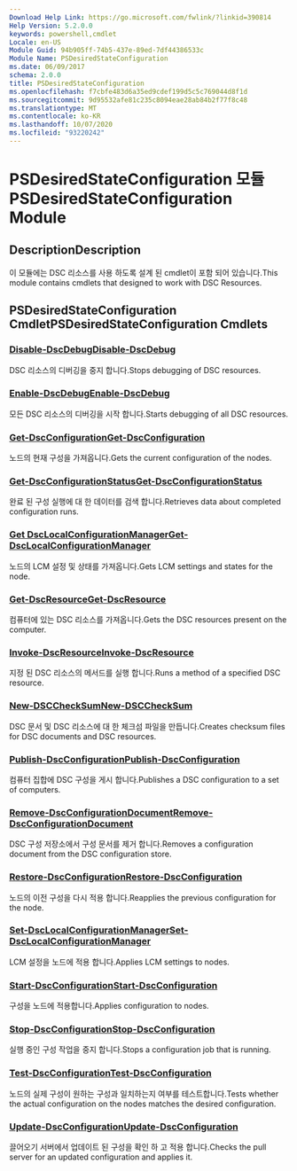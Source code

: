 ```yaml
---
Download Help Link: https://go.microsoft.com/fwlink/?linkid=390814
Help Version: 5.2.0.0
keywords: powershell,cmdlet
Locale: en-US
Module Guid: 94b905ff-74b5-437e-89ed-7df44386533c
Module Name: PSDesiredStateConfiguration
ms.date: 06/09/2017
schema: 2.0.0
title: PSDesiredStateConfiguration
ms.openlocfilehash: f7cbfe483d6a35ed9cdef199d5c5c769044d8f1d
ms.sourcegitcommit: 9d95532afe81c235c8094eae28ab84b2f77f8c48
ms.translationtype: MT
ms.contentlocale: ko-KR
ms.lasthandoff: 10/07/2020
ms.locfileid: "93220242"
---
```

# <span data-ttu-id="20081-103">PSDesiredStateConfiguration 모듈</span><span class="sxs-lookup"><span data-stu-id="20081-103">PSDesiredStateConfiguration Module</span></span>

## <span data-ttu-id="20081-104">Description</span><span class="sxs-lookup"><span data-stu-id="20081-104">Description</span></span>

<span data-ttu-id="20081-105">이 모듈에는 DSC 리소스를 사용 하도록 설계 된 cmdlet이 포함 되어 있습니다.</span><span class="sxs-lookup"><span data-stu-id="20081-105">This module contains cmdlets that designed to work with DSC Resources.</span></span>

## <span data-ttu-id="20081-106">PSDesiredStateConfiguration Cmdlet</span><span class="sxs-lookup"><span data-stu-id="20081-106">PSDesiredStateConfiguration Cmdlets</span></span>

### [<span data-ttu-id="20081-107">Disable-DscDebug</span><span class="sxs-lookup"><span data-stu-id="20081-107">Disable-DscDebug</span></span>](Disable-DscDebug.md)
<span data-ttu-id="20081-108">DSC 리소스의 디버깅을 중지 합니다.</span><span class="sxs-lookup"><span data-stu-id="20081-108">Stops debugging of DSC resources.</span></span>

### [<span data-ttu-id="20081-109">Enable-DscDebug</span><span class="sxs-lookup"><span data-stu-id="20081-109">Enable-DscDebug</span></span>](Enable-DscDebug.md)
<span data-ttu-id="20081-110">모든 DSC 리소스의 디버깅을 시작 합니다.</span><span class="sxs-lookup"><span data-stu-id="20081-110">Starts debugging of all DSC resources.</span></span>

### [<span data-ttu-id="20081-111">Get-DscConfiguration</span><span class="sxs-lookup"><span data-stu-id="20081-111">Get-DscConfiguration</span></span>](Get-DscConfiguration.md)
<span data-ttu-id="20081-112">노드의 현재 구성을 가져옵니다.</span><span class="sxs-lookup"><span data-stu-id="20081-112">Gets the current configuration of the nodes.</span></span>

### [<span data-ttu-id="20081-113">Get-DscConfigurationStatus</span><span class="sxs-lookup"><span data-stu-id="20081-113">Get-DscConfigurationStatus</span></span>](Get-DscConfigurationStatus.md)
<span data-ttu-id="20081-114">완료 된 구성 실행에 대 한 데이터를 검색 합니다.</span><span class="sxs-lookup"><span data-stu-id="20081-114">Retrieves data about completed configuration runs.</span></span>

### [<span data-ttu-id="20081-115">Get DscLocalConfigurationManager</span><span class="sxs-lookup"><span data-stu-id="20081-115">Get-DscLocalConfigurationManager</span></span>](Get-DscLocalConfigurationManager.md)
<span data-ttu-id="20081-116">노드의 LCM 설정 및 상태를 가져옵니다.</span><span class="sxs-lookup"><span data-stu-id="20081-116">Gets LCM settings and states for the node.</span></span>

### [<span data-ttu-id="20081-117">Get-DscResource</span><span class="sxs-lookup"><span data-stu-id="20081-117">Get-DscResource</span></span>](Get-DscResource.md)
<span data-ttu-id="20081-118">컴퓨터에 있는 DSC 리소스를 가져옵니다.</span><span class="sxs-lookup"><span data-stu-id="20081-118">Gets the DSC resources present on the computer.</span></span>

### [<span data-ttu-id="20081-119">Invoke-DscResource</span><span class="sxs-lookup"><span data-stu-id="20081-119">Invoke-DscResource</span></span>](Invoke-DscResource.md)
<span data-ttu-id="20081-120">지정 된 DSC 리소스의 메서드를 실행 합니다.</span><span class="sxs-lookup"><span data-stu-id="20081-120">Runs a method of a specified DSC resource.</span></span>

### [<span data-ttu-id="20081-121">New-DSCCheckSum</span><span class="sxs-lookup"><span data-stu-id="20081-121">New-DSCCheckSum</span></span>](New-DSCCheckSum.md)
<span data-ttu-id="20081-122">DSC 문서 및 DSC 리소스에 대 한 체크섬 파일을 만듭니다.</span><span class="sxs-lookup"><span data-stu-id="20081-122">Creates checksum files for DSC documents and DSC resources.</span></span>

### [<span data-ttu-id="20081-123">Publish-DscConfiguration</span><span class="sxs-lookup"><span data-stu-id="20081-123">Publish-DscConfiguration</span></span>](Publish-DscConfiguration.md)
<span data-ttu-id="20081-124">컴퓨터 집합에 DSC 구성을 게시 합니다.</span><span class="sxs-lookup"><span data-stu-id="20081-124">Publishes a DSC configuration to a set of computers.</span></span>

### [<span data-ttu-id="20081-125">Remove-DscConfigurationDocument</span><span class="sxs-lookup"><span data-stu-id="20081-125">Remove-DscConfigurationDocument</span></span>](Remove-DscConfigurationDocument.md)
<span data-ttu-id="20081-126">DSC 구성 저장소에서 구성 문서를 제거 합니다.</span><span class="sxs-lookup"><span data-stu-id="20081-126">Removes a configuration document from the DSC configuration store.</span></span>

### [<span data-ttu-id="20081-127">Restore-DscConfiguration</span><span class="sxs-lookup"><span data-stu-id="20081-127">Restore-DscConfiguration</span></span>](Restore-DscConfiguration.md)
<span data-ttu-id="20081-128">노드의 이전 구성을 다시 적용 합니다.</span><span class="sxs-lookup"><span data-stu-id="20081-128">Reapplies the previous configuration for the node.</span></span>

### [<span data-ttu-id="20081-129">Set-DscLocalConfigurationManager</span><span class="sxs-lookup"><span data-stu-id="20081-129">Set-DscLocalConfigurationManager</span></span>](Set-DscLocalConfigurationManager.md)
<span data-ttu-id="20081-130">LCM 설정을 노드에 적용 합니다.</span><span class="sxs-lookup"><span data-stu-id="20081-130">Applies LCM settings to nodes.</span></span>

### [<span data-ttu-id="20081-131">Start-DscConfiguration</span><span class="sxs-lookup"><span data-stu-id="20081-131">Start-DscConfiguration</span></span>](Start-DscConfiguration.md)
<span data-ttu-id="20081-132">구성을 노드에 적용합니다.</span><span class="sxs-lookup"><span data-stu-id="20081-132">Applies configuration to nodes.</span></span>

### [<span data-ttu-id="20081-133">Stop-DscConfiguration</span><span class="sxs-lookup"><span data-stu-id="20081-133">Stop-DscConfiguration</span></span>](Stop-DscConfiguration.md)
<span data-ttu-id="20081-134">실행 중인 구성 작업을 중지 합니다.</span><span class="sxs-lookup"><span data-stu-id="20081-134">Stops a configuration job that is running.</span></span>

### [<span data-ttu-id="20081-135">Test-DscConfiguration</span><span class="sxs-lookup"><span data-stu-id="20081-135">Test-DscConfiguration</span></span>](Test-DscConfiguration.md)
<span data-ttu-id="20081-136">노드의 실제 구성이 원하는 구성과 일치하는지 여부를 테스트합니다.</span><span class="sxs-lookup"><span data-stu-id="20081-136">Tests whether the actual configuration on the nodes matches the desired configuration.</span></span>

### [<span data-ttu-id="20081-137">Update-DscConfiguration</span><span class="sxs-lookup"><span data-stu-id="20081-137">Update-DscConfiguration</span></span>](Update-DscConfiguration.md)
<span data-ttu-id="20081-138">끌어오기 서버에서 업데이트 된 구성을 확인 하 고 적용 합니다.</span><span class="sxs-lookup"><span data-stu-id="20081-138">Checks the pull server for an updated configuration and applies it.</span></span>
